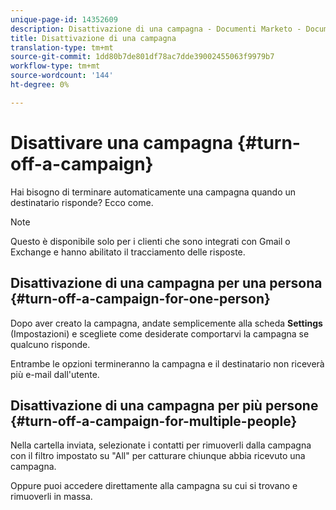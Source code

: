 ```yaml
---
unique-page-id: 14352609
description: Disattivazione di una campagna - Documenti Marketo - Documentazione prodotto
title: Disattivazione di una campagna
translation-type: tm+mt
source-git-commit: 1dd80b7de801df78ac7dde39002455063f9979b7
workflow-type: tm+mt
source-wordcount: '144'
ht-degree: 0%

---
```



# Disattivare una campagna {#turn-off-a-campaign}

Hai bisogno di terminare automaticamente una campagna quando un destinatario risponde? Ecco come.

>[!NOTE]
>
>Questo è disponibile solo per i clienti che sono integrati con Gmail o Exchange e hanno abilitato il tracciamento delle risposte.

## Disattivazione di una campagna per una persona {#turn-off-a-campaign-for-one-person}

Dopo aver creato la campagna, andate semplicemente alla scheda **Settings** (Impostazioni) e scegliete come desiderate comportarvi la campagna se qualcuno risponde.

Entrambe le opzioni termineranno la campagna e il destinatario non riceverà più e-mail dall&#39;utente.

## Disattivazione di una campagna per più persone {#turn-off-a-campaign-for-multiple-people}

Nella cartella inviata, selezionate i contatti per rimuoverli dalla campagna con il filtro impostato su &quot;All&quot; per catturare chiunque abbia ricevuto una campagna.

Oppure puoi accedere direttamente alla campagna su cui si trovano e rimuoverli in massa.
